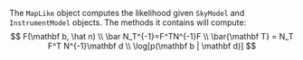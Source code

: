 The `MapLike` object computes the likelihood given `SkyModel` and
`InstrumentModel` objects. The methods it contains will compute:
$$
F(\mathbf b, \hat n) \\
\bar N_T^{-1}=F^TN^{-1}F \\
\bar{\mathbf T} = N_T F^T N^{-1}\mathbf d \\
\log[p(\mathbf b | \mathbf d)]
$$
